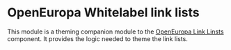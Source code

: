# OpenEuropa Whitelabel link lists

This module is a theming companion module to the [OpenEuropa Link Linsts](https://github.com/openeuropa/oe_link_lists) component. It provides the logic needed to theme the link lists.
